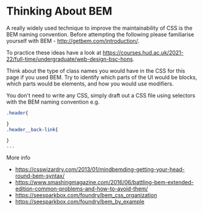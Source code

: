 # Thinking About BEM
A really widely used technique to improve the maintainability of CSS is the BEM naming convention. Before attempting the following please familiarise yourself with BEM - http://getbem.com/introduction/.

To practice these ideas have a look at https://courses.hud.ac.uk/2021-22/full-time/undergraduate/web-design-bsc-hons.  

Think about the type of class names you would have in the CSS for this page if you used BEM. Try to identify which parts of the UI would be blocks, which parts would be elements, and how you would use modifiers.

You don't need to write any CSS, simply draft out a CSS file using selectors with the BEM naming convention e.g.

```css
.header{

}
.header__back-link{

}
...
```

More info
* https://csswizardry.com/2013/01/mindbemding-getting-your-head-round-bem-syntax/
* https://www.smashingmagazine.com/2016/06/battling-bem-extended-edition-common-problems-and-how-to-avoid-them/   
* https://seesparkbox.com/foundry/bem_css_organization
* https://seesparkbox.com/foundry/bem_by_example
